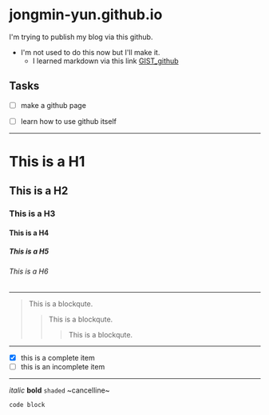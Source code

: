 # jongmin-yun.github.io
I'm trying to publish my blog via this github.

* I'm not used to do this now but I'll make it.
  * I learned markdown via this link [GIST_github](https://gist.github.com/ihoneymon/652be052a0727ad59601)

## Tasks
* [ ] make a github page
- [ ] learn how to use github itself


---
# This is a H1
## This is a H2
### This is a H3
#### This is a H4
##### This is a H5
###### This is a H6
---
> This is a blockqute.
>> This is a blockqute.
>>> This is a blockqute.
---
- [x] this is a complete item
- [ ] this is an incomplete item
---
*italic* **bold** `shaded` ~cancelline~
```
code block
```
